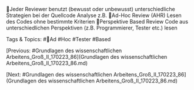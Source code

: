 Jeder Reviewer benutzt (bewusst oder unbewusst) unterschiedliche Strategien 
bei der Quellcode Analyse z.B. 
Ad-Hoc Review (AHR) Lesen des Codes ohne bestimmte Kriterien
Perspektive Based Review Code aus unterschiedlichen Perspektiven (z.B. Programmierer, 
Tester etc.) lesen

   Tags & Topics:
   #Ad
   #Hoc
   #Tester
   #Based

[Previous: #Grundlagen des wissenschaftlichen Arbeitens_Groß_II_170223_86](Grundlagen des wissenschaftlichen Arbeitens_Groß_II_170223_86.md)

[Next: #Grundlagen des wissenschaftlichen Arbeitens_Groß_II_170223_86](Grundlagen des wissenschaftlichen Arbeitens_Groß_II_170223_86.md)